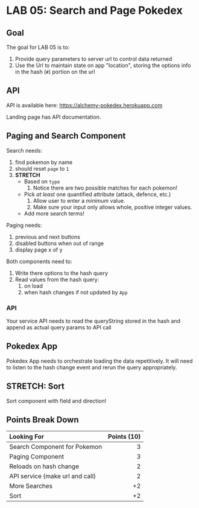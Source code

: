 LAB 05: Search and Page Pokedex
===

## Goal

The goal for LAB 05 is to:

1. Provide query parameters to server url to control data returned
1. Use the Url to maintain state on app "location", storing the options info in the hash (`#`) portion on the url

## API

API is available here: https://alchemy-pokedex.herokuapp.com

Landing page has API documentation.

## Paging and Search Component

Search needs:
1. find pokemon by name
1. should reset `page` to `1`
1. **STRETCH**
    * Based on `type`
        1. Notice there are two possible matches for each pokemon!
    * Pick _at least_ one quantified attribute (attack, defence, etc.)
        1. Allow user to enter a _minimum_ value.
        1. Make sure your input only allows whole, positive integer values.
    * Add more search terms!

Paging needs:
1. previous and next buttons
1. disabled buttons when out of range
1. display page x of y

Both components need to:
1. Write there options to the hash query
1. Read values from the hash query:
    1. on load
    1. when hash changes if not updated by `App`

### API

Your service API needs to read the queryString stored in the hash and append as actual query params to API call

## Pokedex App

Pokedex App needs to orchestrate loading the data repetitively. It will need to listen to the hash change event and rerun the query appropriately.

## STRETCH: Sort

Sort component with field and direction!

## Points Break Down

Looking For | Points (10)
:--|--:
Search Component for Pokemon | 3
Paging Component | 3
Reloads on hash change | 2
API service (make url and call) | 2
More Searches | +2
Sort | +2
